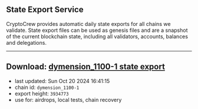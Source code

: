 ## State Export Service
CryptoCrew provides automatic daily state exports for all chains we validate. State export files can be used as genesis files and are a snapshot of the current blockchain state, including all validators, accounts, balances and delegations.

---
**Download: [dymension_1100-1 state export](https://dl-eu2.ccvalidators.com/SERVICE/dymension/dymension_1100-1_export_3934773.json)**
---

- last updated: Sun Oct 20 2024 16:41:15
- chain id: `dymension_1100-1`
- export height: `3934773`
- use for: airdrops, local tests, chain recovery
